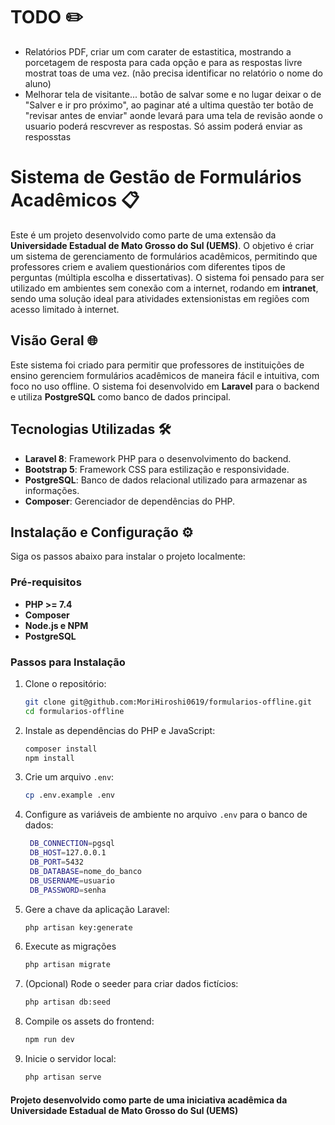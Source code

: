 # TODO ✏️
- Relatórios PDF, criar um com carater de estastitica, mostrando a porcetagem de resposta para cada opção e para as respostas livre mostrat toas de uma vez.
(não precisa identificar no relatório o nome do aluno)
- Melhorar tela de visitante... botão de salvar some e no lugar deixar o de "Salver e ir pro próximo", ao paginar até a ultima questão ter botão de "revisar antes de enviar" aonde levará para uma tela de revisão aonde o usuario poderá rescvrever as respostas. Só assim poderá enviar as resposstas

# Sistema de Gestão de Formulários Acadêmicos 📋

Este é um projeto desenvolvido como parte de uma extensão da **Universidade Estadual de Mato Grosso do Sul (UEMS)**. O objetivo é criar um sistema de gerenciamento de formulários acadêmicos, permitindo que professores criem e avaliem questionários com diferentes tipos de perguntas (múltipla escolha e dissertativas). O sistema foi pensado para ser utilizado em ambientes sem conexão com a internet, rodando em **intranet**, sendo uma solução ideal para atividades extensionistas em regiões com acesso limitado à internet.

## Visão Geral 🌐

Este sistema foi criado para permitir que professores de instituições de ensino gerenciem formulários acadêmicos de maneira fácil e intuitiva, com foco no uso offline. O sistema foi desenvolvido em **Laravel** para o backend e utiliza **PostgreSQL** como banco de dados principal.

## Tecnologias Utilizadas 🛠️

- **Laravel 8**: Framework PHP para o desenvolvimento do backend.
- **Bootstrap 5**: Framework CSS para estilização e responsividade.
- **PostgreSQL**: Banco de dados relacional utilizado para armazenar as informações.
- **Composer**: Gerenciador de dependências do PHP.

## Instalação e Configuração ⚙️

Siga os passos abaixo para instalar o projeto localmente:

### Pré-requisitos

- **PHP >= 7.4**
- **Composer**
- **Node.js e NPM**
- **PostgreSQL**

### Passos para Instalação

1. Clone o repositório:
   ```bash
   git clone git@github.com:MoriHiroshi0619/formularios-offline.git
   cd formularios-offline
2. Instale as dependências do PHP e JavaScript:
   ```bash
   composer install
   npm install  
3. Crie um arquivo `.env`:
   ```bash
   cp .env.example .env
4. Configure as variáveis de ambiente no arquivo `.env` para o banco de dados:
   ```bash
    DB_CONNECTION=pgsql
    DB_HOST=127.0.0.1
    DB_PORT=5432
    DB_DATABASE=nome_do_banco
    DB_USERNAME=usuario
    DB_PASSWORD=senha
5. Gere a chave da aplicação Laravel:
   ```bash
   php artisan key:generate  
6. Execute as migrações
   ```bash
   php artisan migrate
7. (Opcional) Rode o seeder para criar dados fictícios:
   ```bash
   php artisan db:seed
8. Compile os assets do frontend:
   ```bash
   npm run dev
9. Inicie o servidor local: 
   ```bash
   php artisan serve
#### Projeto desenvolvido como parte de uma iniciativa acadêmica da Universidade Estadual de Mato Grosso do Sul (UEMS)








